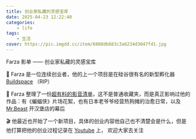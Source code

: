 ```yaml
---
title: 创业家私藏的灵感宝库
date: 2025-04-23 12:22:40
categories: 
    - life
tags: 
    - 生活
cover: https://pic.imgdd.cc/item/6808db683c3a6234d3047fd1.jpg
---
```



Farza 影单 —— 创业家私藏的灵感宝库

🌟 Farza 是一位连续创业者，他的上一个项目是在硅谷很有名的新型孵化器 [Buildspace](https://buildspace.so/) （RIP）

🎥 Farza 整理了一份[超有料的影音清单](https://farza.com/content)，这不是普通收藏夹，而是真正影响过他的作品：有《蝙蝠侠》片场花絮，也有日本老爷爷经营热狗摊的治愈日常，以及 [Mr.Beast](https://www.youtube.com/channel/UCX6OQ3DkcsbYNE6H8uQQuVA) 开汉堡店的幕后

🎬 他最近也开始了一个新项目，具体的创业内容他自己也不清楚会是什么，但是他打算把他的创业过程记录在 [Youtube](https://www.youtube.com/watch?v=2RxDQwPmvtA) 上， 欢迎大家去关注

